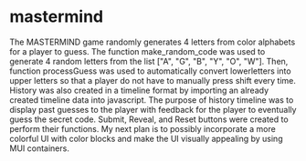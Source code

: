 # mastermind
The MASTERMIND game randomly generates 4 letters from color alphabets for a player to guess. The function make_random_code was used to generate 4 random letters from the list ["A", "G", "B", "Y", "O", "W"]. Then, function processGuess was used to automatically convert lowerletters into upper letters so that a player do not have to manually press shift every time. History was also created in a timeline format by importing an already created timeline data into javascript. The purpose of history timeline was to display past guesses to the player with feedback for the player to eventually guess the secret code. Submit, Reveal, and Reset buttons were created to perform their functions. My next plan is to possibly incorporate a more colorful UI with color blocks and make the UI visually appealing by using MUI containers.
